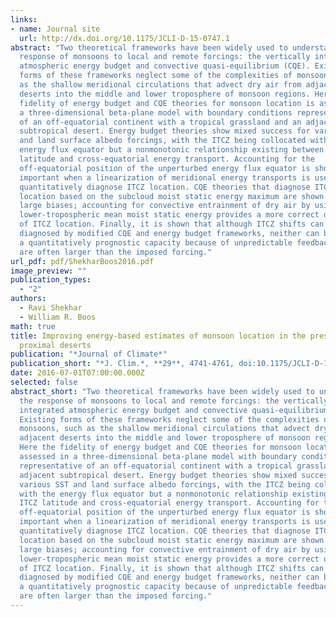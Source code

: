 ```yaml
---
links:
- name: Journal site
  url: http://dx.doi.org/10.1175/JCLI-D-15-0747.1
abstract: "Two theoretical frameworks have been widely used to understand the
  response of monsoons to local and remote forcings: the vertically integrated
  atmospheric energy budget and convective quasi-equilibrium (CQE). Existing
  forms of these frameworks neglect some of the complexities of monsoons, such
  as the shallow meridional circulations that advect dry air from adjacent
  deserts into the middle and lower troposphere of monsoon regions. Here the
  fidelity of energy budget and CQE theories for monsoon location is assessed in
  a three-dimensional beta-plane model with boundary conditions representative
  of an off-equatorial continent with a tropical grassland and an adjacent
  subtropical desert. Energy budget theories show mixed success for various SST
  and land surface albedo forcings, with the ITCZ being collocated with the
  energy flux equator but a nonmonotonic relationship existing between ITCZ
  latitude and cross-equatorial energy transport. Accounting for the
  off-equatorial position of the unperturbed energy flux equator is shown to be
  important when a linearization of meridional energy transports is used to
  quantitatively diagnose ITCZ location. CQE theories that diagnose ITCZ
  location based on the subcloud moist static energy maximum are shown to have
  large biases; accounting for convective entrainment of dry air by using a
  lower-tropospheric mean moist static energy provides a more correct diagnosis
  of ITCZ location. Finally, it is shown that although ITCZ shifts can be
  diagnosed by modified CQE and energy budget frameworks, neither can be used in
  a quantitatively prognostic capacity because of unpredictable feedbacks that
  are often larger than the imposed forcing."
url_pdf: pdf/ShekharBoos2016.pdf
image_preview: ""
publication_types:
  - "2"
authors:
  - Ravi Shekhar
  - William R. Boos
math: true
title: Improving energy-based estimates of monsoon location in the presence of
  proximal deserts
publication: "*Journal of Climate*"
publication_short: "*J. Clim.*, **29**, 4741-4761, doi:10.1175/JCLI-D-15-0747.1"
date: 2016-07-01T07:00:00.000Z
selected: false
abstract_short: "Two theoretical frameworks have been widely used to understand
  the response of monsoons to local and remote forcings: the vertically
  integrated atmospheric energy budget and convective quasi-equilibrium (CQE).
  Existing forms of these frameworks neglect some of the complexities of
  monsoons, such as the shallow meridional circulations that advect dry air from
  adjacent deserts into the middle and lower troposphere of monsoon regions.
  Here the fidelity of energy budget and CQE theories for monsoon location is
  assessed in a three-dimensional beta-plane model with boundary conditions
  representative of an off-equatorial continent with a tropical grassland and an
  adjacent subtropical desert. Energy budget theories show mixed success for
  various SST and land surface albedo forcings, with the ITCZ being collocated
  with the energy flux equator but a nonmonotonic relationship existing between
  ITCZ latitude and cross-equatorial energy transport. Accounting for the
  off-equatorial position of the unperturbed energy flux equator is shown to be
  important when a linearization of meridional energy transports is used to
  quantitatively diagnose ITCZ location. CQE theories that diagnose ITCZ
  location based on the subcloud moist static energy maximum are shown to have
  large biases; accounting for convective entrainment of dry air by using a
  lower-tropospheric mean moist static energy provides a more correct diagnosis
  of ITCZ location. Finally, it is shown that although ITCZ shifts can be
  diagnosed by modified CQE and energy budget frameworks, neither can be used in
  a quantitatively prognostic capacity because of unpredictable feedbacks that
  are often larger than the imposed forcing."
---
```

